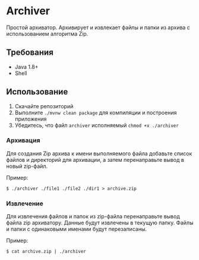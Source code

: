 # Archiver
Простой архиватор. Архивирует и извлекает файлы и папки из архива с использованием алгоритма Zip.

## Требования

- Java 1.8+
- Shell

## Использование

1. Скачайте репозиторий
2. Выполните `./mvnw clean package` для компиляции и построения приложения
2. Убедитесь, что файл `archiver` исполняемый `chmod +x ./archiver`

### Архивация

Для создания Zip архива к имени выполняемого файла добавьте список файлов и директорий для архивации, а затем перенаправьте вывод в новый zip-файл.

Пример: 

`$ ./archiver ./file1 ./file2 ./dir1 > archive.zip`

### Извлечение

Для извлечения файлов и папок из zip-файла перенаправьте вывод файла zip архиватору. Данные будут извлечены в текущую папку. Файлы и папки с одинаковыми именами будут перезаписаны.

Пример:

`$ cat archive.zip | ./archiver`